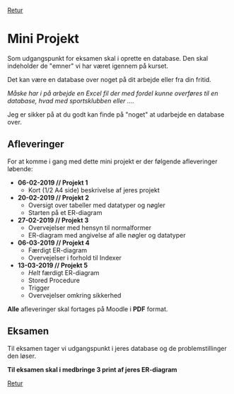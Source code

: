 [Retur](README.md)

# Mini Projekt

Som udgangspunkt for eksamen skal i oprette en database.
Den skal indeholder de "emner" vi har været igennem på kurset.

Det kan være en database over noget på dit arbejde eller fra din fritid.

*Måske har i på arbejde en Excel fil der med fordel kunne overføres til en database, hvad med sportsklubben eller ....*

Jeg er sikker på at du godt kan finde på "noget" at udarbejde en database over.

## Afleveringer
For at komme i gang med dette mini projekt er der følgende afleveringer løbende:

- **06-02-2019 // Projekt 1**
	+ Kort (1/2 A4 side) beskrivelse af jeres projekt
- **20-02-2019 // Projekt 2**
	+ Oversigt over tabeller med datatyper og nøgler
	+ Starten på et ER-diagram
- **27-02-2019 // Projekt 3**
	+ Overvejelser med hensyn til normalformer
	+ ER-diagram med angivelse af alle nøgler og datatyper
- **06-03-2019 // Projekt 4**
	+ Færdigt ER-diagram
	+ Overvejelser i forhold til Indexer
- **13-03-2019 // Projekt 5**
	+ *Helt* færdigt ER-diagram
	+ Stored Procedure
	+ Trigger
	+ Overvejelser omkring sikkerhed
	
**Alle** afleveringer skal fortages på Moodle i **PDF** format.


## Eksamen
Til eksamen tager vi udgangspunkt i jeres database og de problemstillinger den løser.

**Til eksamen skal i medbringe 3 print af jeres ER-diagram**

[Retur](README.md)
